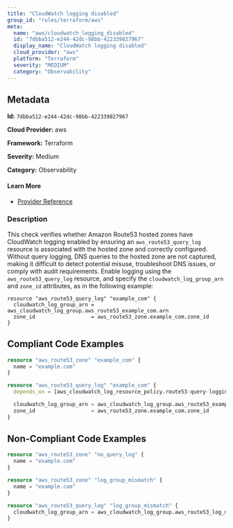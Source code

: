 ```yaml
---
title: "CloudWatch logging disabled"
group_id: "rules/terraform/aws"
meta:
  name: "aws/cloudwatch_logging_disabled"
  id: "7dbba512-e244-42dc-98bb-422339827967"
  display_name: "CloudWatch logging disabled"
  cloud_provider: "aws"
  platform: "Terraform"
  severity: "MEDIUM"
  category: "Observability"
---
```

## Metadata

**Id:** `7dbba512-e244-42dc-98bb-422339827967`

**Cloud Provider:** aws

**Framework:** Terraform

**Severity:** Medium

**Category:** Observability

#### Learn More

 - [Provider Reference](https://registry.terraform.io/providers/hashicorp/aws/latest/docs/resources/route53_query_log)

### Description

 This check verifies whether Amazon Route53 hosted zones have CloudWatch logging enabled by ensuring an `aws_route53_query_log` resource is associated with the hosted zone and correctly configured. Without query logging, DNS queries to the hosted zone are not captured, making it difficult to detect potential misuse, troubleshoot DNS issues, or comply with audit requirements. Enable logging using the `aws_route53_query_log` resource, and specify the `cloudwatch_log_group_arn` and `zone_id` attributes, as in the following example:

```
resource "aws_route53_query_log" "example_com" {
  cloudwatch_log_group_arn = aws_cloudwatch_log_group.aws_route53_example_com.arn
  zone_id                  = aws_route53_zone.example_com.zone_id
}
```


## Compliant Code Examples
```terraform
resource "aws_route53_zone" "example_com" {
  name = "example.com"
}

resource "aws_route53_query_log" "example_com" {
  depends_on = [aws_cloudwatch_log_resource_policy.route53-query-logging-policy]

  cloudwatch_log_group_arn = aws_cloudwatch_log_group.aws_route53_example_com.arn
  zone_id                  = aws_route53_zone.example_com.zone_id
}
```
## Non-Compliant Code Examples
```terraform
resource "aws_route53_zone" "no_query_log" {
  name = "example.com"
}

resource "aws_route53_zone" "log_group_mismatch" {
  name = "example.com"
}

resource "aws_route53_query_log" "log_group_mismatch" {
  cloudwatch_log_group_arn = aws_cloudwatch_log_group.aws_route53_log_mismatch.arn
}
```